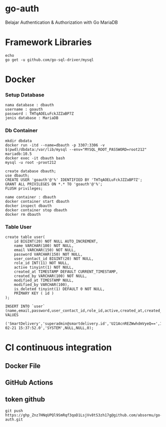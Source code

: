 # go-auth
Belajar Authentication & Authorization with Go MariaDB

# Framework Libraries
    echo
    go get -u github.com/go-sql-driver/mysql


# Docker 
### Setup Database
    nama database : dbauth
    username : goauth
    password : THTqAOELuFckJZZaBP7Z
    jenis database : MariaDB

### Db Container
    mkdir dbdata
    docker run -itd --name=dbauth -p 3307:3306 -v $(pwd)/dbdata:/var/lib/mysql --env="MYSQL_ROOT_PASSWORD=root212" mariadb:10.5
    docker exec -it dbauth bash
    mysql -u root -proot212

    create database dbauth;
    use dbauth;
    CREATE USER 'goauth'@'%' IDENTIFIED BY 'THTqAOELuFckJZZaBP7Z';
    GRANT ALL PRIVILEGES ON *.* TO 'goauth'@'%';  
    FLUSH privileges;

    name container : dbauth
    docker container start dbauth
    docker inspect dbauth
    docker container stop dbauth
    docker rm dbauth

### Table User
    create table user(
        id BIGINT(20) NOT NULL AUTO_INCREMENT,
        name VARCHAR(100) NOT NULL,
        email VARCHAR(150) NOT NULL,
        password VARCHAR(150) NOT NULL,
        user_contact_id BIGINT(20) NOT NULL,
        role_id INT(11) NOT NULL,
        active tinyint(1) NOT NULL,
        created_at TIMESTAMP DEFAULT CURRENT_TIMESTAMP,
        created_by VARCHAR(100) NOT NULL,
        modified_at TIMESTAMP NULL, 
        modified_by VARCHAR(100),
        is_deleted tinyint(1) DEFAULT 0 NOT NULL,
        PRIMARY KEY ( id )
    );

    INSERT INTO `user` (name,email,password,user_contact_id,role_id,active,created_at,created_by,modified_at,modified_by,is_deleted) VALUES
	 ('SmartDelivery','superadmin@smartdelivery.id','U21AcnREZWwhdmVyeQ==',1,1,1,'2022-02-21 15:37:52.0','SYSTEM',NULL,NULL,0);

# CI continuous integration
## Docker File
## GitHub Actions
## token github
    git push https://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@github.com/absormu/go-auth.git
